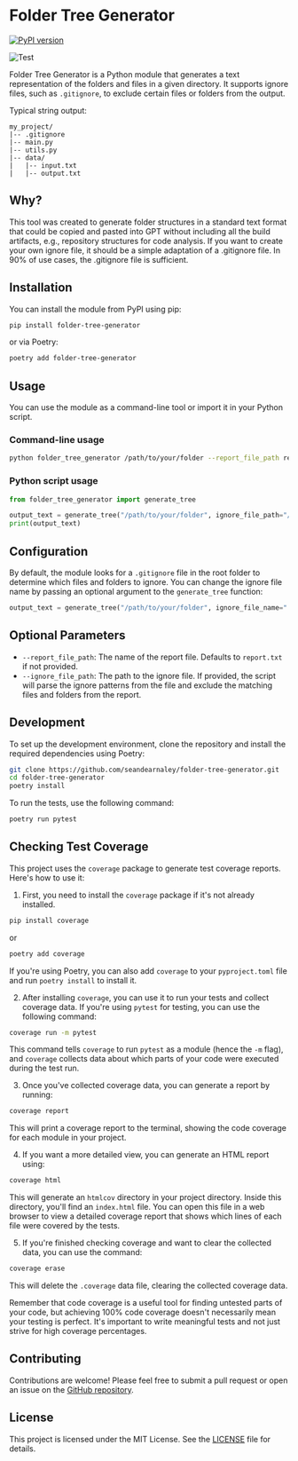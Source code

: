 # Folder Tree Generator

[![PyPI version](https://badge.fury.io/py/folder-tree-generator.svg)](https://badge.fury.io/py/folder-tree-generator)

![Test](https://github.com/seandearnaley/folder-tree-generator/workflows/Run%20pytest/badge.svg)

Folder Tree Generator is a Python module that generates a text representation of the folders and files in a given directory. It supports ignore files, such as `.gitignore`, to exclude certain files or folders from the output.

Typical string output:

```text
my_project/
|-- .gitignore
|-- main.py
|-- utils.py
|-- data/
|   |-- input.txt
|   |-- output.txt
```

## Why?

This tool was created to generate folder structures in a standard text format that could be copied and pasted into GPT without including all the build artifacts, e.g., repository structures for code analysis. If you want to create your own ignore file, it should be a simple adaptation of a .gitignore file. In 90% of use cases, the .gitignore file is sufficient.

## Installation

You can install the module from PyPI using pip:

```bash
pip install folder-tree-generator
```

or via Poetry:

```bash
poetry add folder-tree-generator
```

## Usage

You can use the module as a command-line tool or import it in your Python script.

### Command-line usage

```bash
python folder_tree_generator /path/to/your/folder --report_file_path report.txt --ignore_file_path /path/to/your/ignore_folder/.gitignore
```

### Python script usage

```python
from folder_tree_generator import generate_tree

output_text = generate_tree("/path/to/your/folder", ignore_file_path="/path/to/your/ignore_folder/.gitignore")
print(output_text)
```

## Configuration

By default, the module looks for a `.gitignore` file in the root folder to determine which files and folders to ignore. You can change the ignore file name by passing an optional argument to the `generate_tree` function:

```python
output_text = generate_tree("/path/to/your/folder", ignore_file_name=".myignore")
```

## Optional Parameters

- `--report_file_path`: The name of the report file. Defaults to `report.txt` if not provided.
- `--ignore_file_path`: The path to the ignore file. If provided, the script will parse the ignore patterns from the file and exclude the matching files and folders from the report.

## Development

To set up the development environment, clone the repository and install the required dependencies using Poetry:

```bash
git clone https://github.com/seandearnaley/folder-tree-generator.git
cd folder-tree-generator
poetry install
```

To run the tests, use the following command:

```bash
poetry run pytest
```

## Checking Test Coverage

This project uses the `coverage` package to generate test coverage reports. Here's how to use it:

1. First, you need to install the `coverage` package if it's not already installed.

```bash
pip install coverage
```

or

```bash
poetry add coverage
```

If you're using Poetry, you can also add `coverage` to your `pyproject.toml` file and run `poetry install` to install it.

2. After installing `coverage`, you can use it to run your tests and collect coverage data. If you're using `pytest` for testing, you can use the following command:

```bash
coverage run -m pytest
```

This command tells `coverage` to run `pytest` as a module (hence the `-m` flag), and `coverage` collects data about which parts of your code were executed during the test run.

3. Once you've collected coverage data, you can generate a report by running:

```bash
coverage report
```

This will print a coverage report to the terminal, showing the code coverage for each module in your project.

4. If you want a more detailed view, you can generate an HTML report using:

```bash
coverage html
```

This will generate an `htmlcov` directory in your project directory. Inside this directory, you'll find an `index.html` file. You can open this file in a web browser to view a detailed coverage report that shows which lines of each file were covered by the tests.

5. If you're finished checking coverage and want to clear the collected data, you can use the command:

```bash
coverage erase
```

This will delete the `.coverage` data file, clearing the collected coverage data.

Remember that code coverage is a useful tool for finding untested parts of your code, but achieving 100% code coverage doesn't necessarily mean your testing is perfect. It's important to write meaningful tests and not just strive for high coverage percentages.

## Contributing

Contributions are welcome! Please feel free to submit a pull request or open an issue on the [GitHub repository](https://github.com/seandearnaley/folder-tree-generator).

## License

This project is licensed under the MIT License. See the [LICENSE](LICENSE) file for details.
